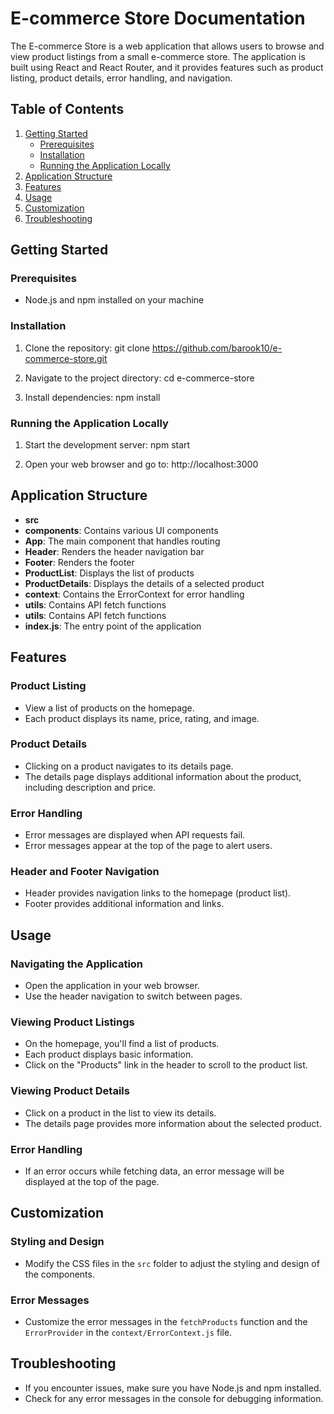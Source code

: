 # E-commerce Store Documentation

The E-commerce Store is a web application that allows users to browse and view product listings from a small e-commerce store. The application is built using React and React Router, and it provides features such as product listing, product details, error handling, and navigation.

## Table of Contents
1. [Getting Started](#getting-started)
   - [Prerequisites](#prerequisites)
   - [Installation](#installation)
   - [Running the Application Locally](#running-the-application-locally)
2. [Application Structure](#application-structure)
3. [Features](#features)
4. [Usage](#usage)
5. [Customization](#customization)
6. [Troubleshooting](#troubleshooting)


## Getting Started <a name="getting-started"></a>

### Prerequisites
- Node.js and npm installed on your machine

### Installation
1. Clone the repository:
git clone https://github.com/barook10/e-commerce-store.git

2. Navigate to the project directory:
cd e-commerce-store

3. Install dependencies:
npm install

### Running the Application Locally
1. Start the development server:
npm start

2. Open your web browser and go to:
http://localhost:3000

## Application Structure

- **src**
- **components**: Contains various UI components
 - **App**: The main component that handles routing
 - **Header**: Renders the header navigation bar
 - **Footer**: Renders the footer
 - **ProductList**: Displays the list of products
 - **ProductDetails**: Displays the details of a selected product
- **context**: Contains the ErrorContext for error handling
- **utils**: Contains API fetch functions
- **utils**: Contains API fetch functions
- **index.js**: The entry point of the application

## Features

### Product Listing
- View a list of products on the homepage.
- Each product displays its name, price, rating, and image.

### Product Details
- Clicking on a product navigates to its details page.
- The details page displays additional information about the product, including description and price.

### Error Handling
- Error messages are displayed when API requests fail.
- Error messages appear at the top of the page to alert users.

### Header and Footer Navigation
- Header provides navigation links to the homepage (product list).
- Footer provides additional information and links.

## Usage

### Navigating the Application
- Open the application in your web browser.
- Use the header navigation to switch between pages.

### Viewing Product Listings
- On the homepage, you'll find a list of products.
- Each product displays basic information.
- Click on the "Products" link in the header to scroll to the product list.

### Viewing Product Details
- Click on a product in the list to view its details.
- The details page provides more information about the selected product.

### Error Handling
- If an error occurs while fetching data, an error message will be displayed at the top of the page.

## Customization

### Styling and Design
- Modify the CSS files in the `src` folder to adjust the styling and design of the components.

### Error Messages
- Customize the error messages in the `fetchProducts` function and the `ErrorProvider` in the `context/ErrorContext.js` file.

## Troubleshooting

- If you encounter issues, make sure you have Node.js and npm installed.
- Check for any error messages in the console for debugging information.
